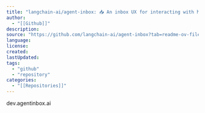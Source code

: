```yaml
---
title: "langchain-ai/agent-inbox: 📥 An inbox UX for interacting with human-in-the-loop agents."
author:
  - "[[Github]]"
description:
source: "https://github.com/langchain-ai/agent-inbox?tab=readme-ov-file"
language:
license:
created:
lastUpdated:
tags:
  - "github"
  - "repository"
categories:
  - "[[Repositories]]"
---
```

dev.agentinbox.ai